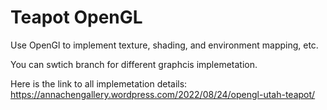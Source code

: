 # Teapot OpenGL

Use OpenGl to implement texture, shading, and environment mapping, etc.

You can swtich branch for different graphcis implemetation.

Here is the link to all implemetation details: https://annachengallery.wordpress.com/2022/08/24/opengl-utah-teapot/

